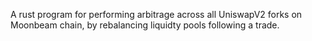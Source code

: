 A rust program for performing arbitrage across all UniswapV2 forks on Moonbeam chain, by rebalancing liquidty pools following a trade.
